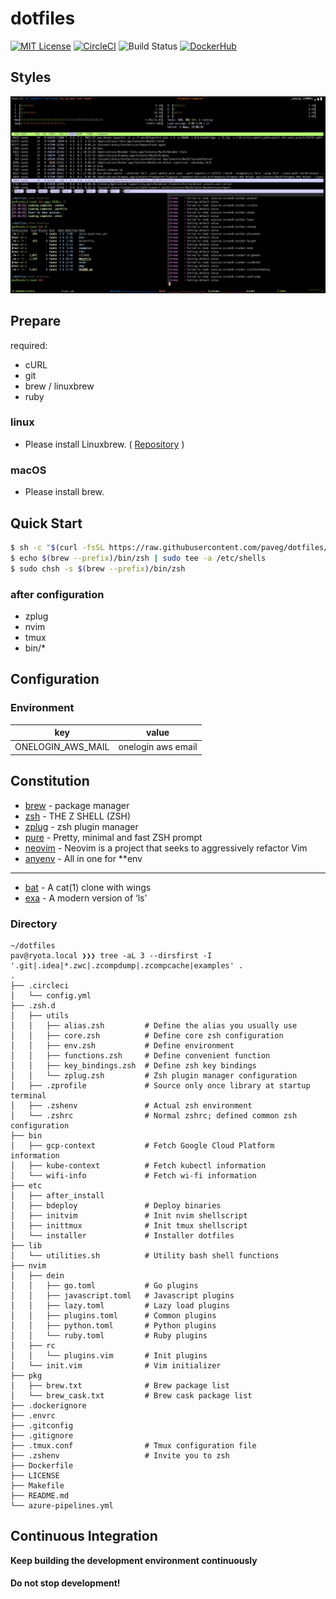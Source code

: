 # dotfiles
[![MIT License](http://img.shields.io/badge/license-MIT-red.svg?style=flat-square)][license]
[![CircleCI](https://circleci.com/gh/paveg/dotfiles.svg?style=svg&circle-token=8450388e746829bdec04897f4153e91b085b3a9e)][circleci]
![Build Status][azure]
[![DockerHub](https://images.microbadger.com/badges/version/paveg/dotfiles.svg)][dockerhub]

[license]: https://github.com/paveg/dotfiles/blob/master/LICENSE
[azure]: https://dev.azure.com/pavegy/pavegy/_apis/build/status/paveg.dotfiles?branchName=master
[circleci]: https://circleci.com/gh/paveg/dotfiles
[dockerhub]: https://microbadger.com/images/paveg/dotfiles

## Styles

![styles](./examples/styles.png)

## Prepare

required:
  - cURL
  - git
  - brew / linuxbrew
  - ruby

### linux

- Please install Linuxbrew. ( [Repository](https://github.com/Linuxbrew) )

### macOS

- Please install brew.

## Quick Start

```bash
$ sh -c "$(curl -fsSL https://raw.githubusercontent.com/paveg/dotfiles/master/etc/installer)"
$ echo $(brew --prefix)/bin/zsh | sudo tee -a /etc/shells
$ sudo chsh -s $(brew --prefix)/bin/zsh
```

### after configuration

- zplug
- nvim
- tmux
- bin/\*

## Configuration

### Environment

|key|value|
|:---:|:---:|
|ONELOGIN_AWS_MAIL|onelogin aws email|

## Constitution

* [brew](https://github.com/Homebrew/brew) - package manager
* [zsh](http://www.zsh.org/) - THE Z SHELL (ZSH)
* [zplug](https://github.com/zplug/zplug) - zsh plugin manager
* [pure](https://github.com/sindresorhus/pure) - Pretty, minimal and fast ZSH prompt
* [neovim](https://github.com/neovim/neovim) - Neovim is a project that seeks to aggressively refactor Vim
* [anyenv](https://github.com/anyenv/anyenv) - All in one for \*\*env

---

* [bat](https://github.com/sharkdp/bat) - A cat(1) clone with wings
* [exa](https://github.com/ogham/exa) - A modern version of ‘ls’

### Directory

```textmate
~/dotfiles
pav@ryota.local ❯❯❯ tree -aL 3 --dirsfirst -I '.git|.idea|*.zwc|.zcompdump|.zcompcache|examples' .
.
├── .circleci
│   └── config.yml
├── .zsh.d
│   ├── utils
│   │   ├── alias.zsh         # Define the alias you usually use
│   │   ├── core.zsh          # Define core zsh configuration
│   │   ├── env.zsh           # Define environment
│   │   ├── functions.zsh     # Define convenient function
│   │   ├── key_bindings.zsh  # Define zsh key bindings
│   │   └── zplug.zsh         # Zsh plugin manager configuration
│   ├── .zprofile             # Source only once library at startup terminal
│   ├── .zshenv               # Actual zsh environment
│   └── .zshrc                # Normal zshrc; defined common zsh configuration
├── bin
│   ├── gcp-context           # Fetch Google Cloud Platform information
│   ├── kube-context          # Fetch kubectl information
│   └── wifi-info             # Fetch wi-fi information
├── etc
│   ├── after_install
│   ├── bdeploy               # Deploy binaries
│   ├── initvim               # Init nvim shellscript
│   ├── inittmux              # Init tmux shellscript
│   └── installer             # Installer dotfiles
├── lib
│   └── utilities.sh          # Utility bash shell functions
├── nvim
│   ├── dein
│   │   ├── go.toml           # Go plugins
│   │   ├── javascript.toml   # Javascript plugins
│   │   ├── lazy.toml         # Lazy load plugins
│   │   ├── plugins.toml      # Common plugins
│   │   ├── python.toml       # Python plugins
│   │   └── ruby.toml         # Ruby plugins
│   ├── rc
│   │   └── plugins.vim       # Init plugins
│   └── init.vim              # Vim initializer
├── pkg
│   ├── brew.txt              # Brew package list
│   └── brew_cask.txt         # Brew cask package list
├── .dockerignore
├── .envrc
├── .gitconfig
├── .gitignore
├── .tmux.conf                # Tmux configuration file
├── .zshenv                   # Invite you to zsh
├── Dockerfile
├── LICENSE
├── Makefile
├── README.md
└── azure-pipelines.yml
```

## Continuous Integration

**Keep building the development environment continuously**

#### **Do not stop development\!**
